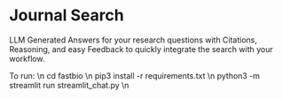 # Journal Search

 LLM Generated Answers for your research questions with Citations, Reasoning, and easy Feedback to quickly integrate the search with your workflow.

To run: \n
 cd fastbio \n
 pip3 install -r requirements.txt \n
 python3 -m streamlit run streamlit_chat.py \n
   

   
   
 
